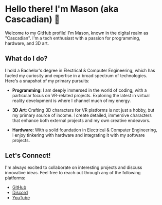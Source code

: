 # Hello there! I'm Mason (aka Cascadian) 👋

Welcome to my GitHub profile! I'm Mason, known in the digital realm as "Cascadian". I'm a tech enthusiast with a passion for programming, hardware, and 3D art.

## What do I do?

I hold a Bachelor's degree in Electrical & Computer Engineering, which has fueled my curiosity and expertise in a broad spectrum of technologies. Here's a snapshot of my primary pursuits:

- **Programming**: I am deeply immersed in the world of coding, with a particular focus on VR-related projects. Exploring the latest in virtual reality development is where I channel much of my energy.
  
- **3D Art**: Crafting 3D characters for VR platforms is not just a hobby, but my primary source of income. I create detailed, immersive characters that enhance both external projects and my own creative endeavors.

- **Hardware**: With a solid foundation in Electrical & Computer Engineering, I enjoy tinkering with hardware and integrating it with my software projects.

## Let's Connect!

I'm always excited to collaborate on interesting projects and discuss innovative ideas. Feel free to reach out through any of the following platforms:

- [GitHub](https://github.com/CascadianVR)
- [Discord](https://discord.gg/rdvP9eC)
- [YouTube](https://www.youtube.com/c/Cascadian)
